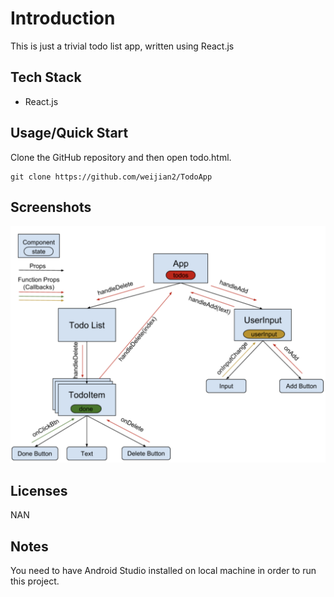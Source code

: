 # Introduction
This is just a trivial todo list app, written using React.js

## Tech Stack
* React.js

## Usage/Quick Start
Clone the GitHub repository and then open todo.html.

```
git clone https://github.com/weijian2/TodoApp
```

## Screenshots
<img src="https://github.com/weijian2/TodoApp/raw/master/demoPics/TodoApp.png" />


## Licenses
NAN

## Notes
You need to have Android Studio installed on local machine in order to run this project.


